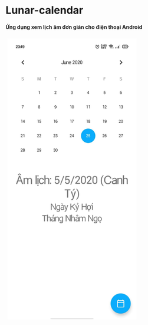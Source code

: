 # Lunar-calendar
<h4>Ứng dụng xem lịch âm đơn giản cho điện thoại Android</h4>
<img src="screenshot/screenshot.jpg" width="350px" style="margin:5px"/>
